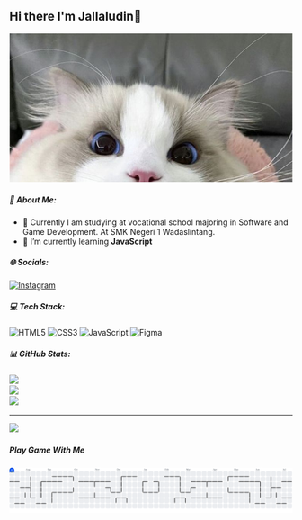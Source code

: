 ## Hi there I'm Jallaludin👋 
![CatCute](/img/고양이%20미모%20전설의%20레전드.jpg)


<!-- 
- 🔭 Currently I am studying at vocational school majoring in Software and Game Development. At SMK Negeri 1 Wadaslintang.
- 🌱 I’m currently learning **JavaScript**

##### Skils

<img src="https://img.shields.io/badge/HTML5-E34F26?style=for-the-badge&logo=html5&logoColor=white" />
<img src="https://img.shields.io/badge/CSS3-1572B6?style=for-the-badge&logo=css3&logoColor=white" />
<img src="https://img.shields.io/badge/JavaScript-323330?style=for-the-badge&logo=javascript&logoColor=F7DF1E" />
<img src="https://img.shields.io/badge/C%23-239120?style=for-the-badge&logo=csharp&logoColor=white" />
<img src="https://img.shields.io/badge/Figma-F24E1E?style=for-the-badge&logo=figma&logoColor=white"/>

##### Connect with me

![https://www.instagram.com/jallal.14/](https://img.shields.io/badge/Instagram-E4405F?style=for-the-badge&logo=instagram&logoColor=white)

##### My Github Stats

![Jallal GitHub stats](https://github-readme-stats.vercel.app/api?username=itsjalzzz&show_icons=true&theme=radical) -->

##### 💫 About Me:
- 🔭 Currently I am studying at vocational school majoring in Software and Game Development. At SMK Negeri 1 Wadaslintang.
- 🌱 I’m currently learning **JavaScript**


##### 🌐 Socials:
[![Instagram](https://img.shields.io/badge/Instagram-%23E4405F.svg?logo=Instagram&logoColor=white)](https://instagram.com/https://www.instagram.com/jallal.14/)

##### 💻 Tech Stack:
![HTML5](https://img.shields.io/badge/html5-%23E34F26.svg?style=for-the-badge&logo=html5&logoColor=white)
![CSS3](https://img.shields.io/badge/css3-%231572B6.svg?style=for-the-badge&logo=css3&logoColor=white) 
![JavaScript](https://img.shields.io/badge/javascript-%23323330.svg?style=for-the-badge&logo=javascript&logoColor=%23F7DF1E) 
![Figma](https://img.shields.io/badge/figma-%23F24E1E.svg?style=for-the-badge&logo=figma&logoColor=white) 
##### 📊 GitHub Stats:
![](https://github-readme-stats.vercel.app/api?username=itsjalzzz&theme=radical&hide_border=false&include_all_commits=false&count_private=false)<br/>
![](https://nirzak-streak-stats.vercel.app/?user=itsjalzzz&theme=radical&hide_border=false)<br/>
![](https://github-readme-stats.vercel.app/api/top-langs/?username=itsjalzzz&theme=radical&hide_border=false&include_all_commits=false&count_private=false&layout=compact)

---
[![](https://visitcount.itsvg.in/api?id=itsjalzzz&icon=0&color=0)](https://visitcount.itsvg.in)



<!-- Proudly created with GPRM ( https://gprm.itsvg.in ) -->
##### Play Game With Me

<picture>
  <source media="(prefers-color-scheme: dark)" srcset="https://raw.githubusercontent.com/itsjalzzz/itsjalzzz/output/pacman-contribution-graph-dark.svg">
  <source media="(prefers-color-scheme: light)" srcset="https://raw.githubusercontent.com/itsjalzzz/itsjalzzz/output/pacman-contribution-graph.svg">
  <img alt="pacman contribution graph" src="https://raw.githubusercontent.com/itsjalzzz/itsjalzzz/output/pacman-contribution-graph.svg">
</picture>

###